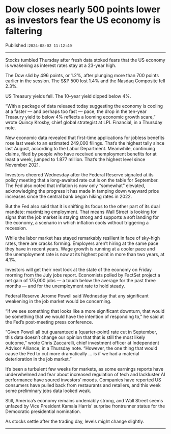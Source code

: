 # Dow closes nearly 500 points lower as investors fear the US economy is faltering

Published :`2024-08-02 11:12:40`

---

Stocks tumbled Thursday after fresh data stoked fears that the US economy is weakening as interest rates stay at a 23-year high.

The Dow slid by 496 points, or 1.2%, after plunging more than 700 points earlier in the session. The S&P 500 lost 1.4% and the Nasdaq Composite fell 2.3%.

US Treasury yields fell. The 10-year yield dipped below 4%.

“With a package of data released today suggesting the economy is cooling at a faster — and perhaps too fast — pace, the drop in the ten-year Treasury yield to below 4% reflects a looming economic growth scare,” wrote Quincy Krosby, chief global strategist at LPL Financial, in a Thursday note.

New economic data revealed that first-time applications for jobless benefits rose last week to an estimated 249,000 filings. That’s the highest tally since last August, according to the Labor Department. Meanwhile, continuing claims, filed by people who have received unemployment benefits for at least a week, jumped to 1.877 million. That’s the highest level since November 2021.

Investors cheered Wednesday after the Federal Reserve signaled at its policy meeting that a long-awaited rate cut is on the table for September. The Fed also noted that inflation is now only “somewhat” elevated, acknowledging the progress it has made in tamping down wayward price increases since the central bank began hiking rates in 2022.

But the Fed also said that it is shifting its focus to the other part of its dual mandate: maximizing employment. That means Wall Street is looking for signs that the job market is staying strong and supports a soft landing for the economy, a scenario in which inflation cools without triggering a recession.

While the labor market has stayed remarkably resilient in face of sky-high rates, there are cracks forming. Employers aren’t hiring at the same pace they have in recent years. Wage growth is running at a cooler pace and the unemployment rate is now at its highest point in more than two years, at 4.1%.

Investors will get their next look at the state of the economy on Friday morning from the July jobs report. Economists polled by FactSet project a net gain of 175,000 jobs — a touch below the average for the past three months — and for the unemployment rate to hold steady.

Federal Reserve Jerome Powell said Wednesday that any significant weakening in the job market would be concerning.

“If we see something that looks like a more significant downturn, that would be something that we would have the intention of responding to,” he said at the Fed’s post-meeting press conference.

“Given Powell all but guaranteed a [quarter-point] rate cut in September, this data doesn’t change our opinion that that is still the most likely outcome,” wrote Chris Zaccarelli, chief investment officer at Independent Advisor Alliance, in a Thursday note. “However, the one thing that would cause the Fed to cut more dramatically … is if we had a material deterioration in the job market.”

It’s been a turbulent few weeks for markets, as some earnings reports have underwhelmed and fear about increased regulation of tech and lackluster AI performance have soured investors’ moods. Companies have reported US consumers have pulled back from restaurants and retailers, and this week some preliminary jobs data looked weak.

Still, America’s economy remains undeniably strong, and Wall Street seems unfazed by Vice President Kamala Harris’ surprise frontrunner status for the Democratic presidential nomination.

As stocks settle after the trading day, levels might change slightly.

---


